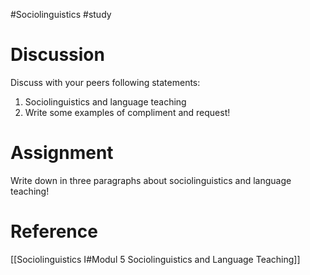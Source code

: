 #Sociolinguistics #study 

# Discussion
Discuss with your peers following statements:

1. Sociolinguistics and language teaching
2. Write some examples of compliment and request!



# Assignment
Write down in three paragraphs about sociolinguistics and language teaching!


# Reference
[[Sociolinguistics I#Modul 5 Sociolinguistics and Language Teaching]]


